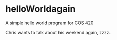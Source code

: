 # helloWorldagain
A simple hello world program for COS 420

Chris wants to talk about his weekend again, zzzz..
